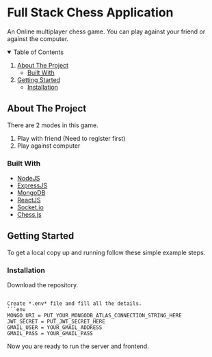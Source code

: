 # Full Stack Chess Application
An Online multiplayer chess game. You can play against your friend or against the computer.

<details open="open">
  <summary>Table of Contents</summary>
  <ol>
    <li>
      <a href="#about-the-project">About The Project</a>
      <ul>
        <li><a href="#built-with">Built With</a></li>
      </ul>
    </li>
    <li>
      <a href="#getting-started">Getting Started</a>
      <ul>
        <li><a href="#installation">Installation</a></li>
      </ul>
    </li>
  </ol>
</details>

## About The Project

There are 2 modes in this game.<br />
 1. Play with friend (Need to register first)<br />
 2. Play against computer<br />


### Built With

* [NodeJS](https://nodejs.org/en/)
* [ExpressJS](https://expressjs.com/)
* [MongoDB](https://www.mongodb.com/1)
* [ReactJS](https://reactjs.org/)
* [Socket.io](https://socket.io/)
* [Chess.js](https://github.com/jhlywa/chess.js)

<!-- GETTING STARTED -->
## Getting Started

To get a local copy up and running follow these simple example steps.

### Installation

Download the repository.
```

Create *.env* file and fill all the details.
```env
MONGO_URI = PUT_YOUR_MONGODB_ATLAS_CONNECTION_STRING_HERE
JWT_SECRET = PUT_JWT_SECRET_HERE
GMAIL_USER = YOUR_GMAIL_ADDRESS
GMAIL_PASS = YOUR_GMAIL_PASS
```

Now you are ready to run the server and frontend.
<br />



